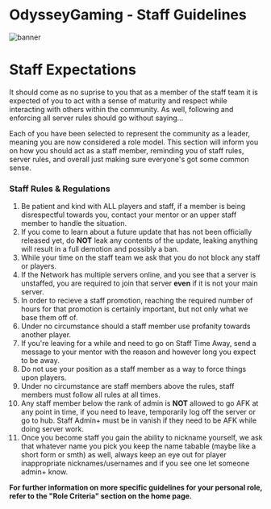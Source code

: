 # OdysseyGaming - Staff Guidelines 
![banner](https://media.discordapp.net/attachments/296281857232732161/923334010615242792/unknown.png)
# Staff Expectations


It should come as no suprise to you that as a member of the staff team it is expected of you to act with a sense of maturity and respect while interacting with others within the community. As well, following and enforcing all server rules should go without saying... 

Each of you have been selected to represent the community as a leader, meaning you are now considered a role model. This section will inform you on how you should act as a staff member, reminding you of staff rules, server rules, and overall just making sure everyone's got some common sense.

### Staff Rules & Regulations 

1. Be patient and kind with ALL players and staff, if a member is being disrespectful towards you, contact your mentor or an upper staff member to handle the situation.
2. If you come to learn about a future update that has not been officially released yet, do **NOT** leak any contents of the update, leaking anything will result in a full demotion and possibly a ban.
3. While your time on the staff team we ask that you do not block any staff or players.
4. If the Network has multiple servers online, and you see that a server is unstaffed, you are required to join that server **even** if it is not your main server.
5. In order to recieve a staff promotion, reaching the required number of hours for that promotion is certainly important, but not only what we base them off of.
6. Under no circumstance should a staff member use profanity towards another player.
7. If you're leaving for a while and need to go on Staff Time Away, send a message to your mentor with the reason and however long you expect to be away.
8. Do not use your position as a staff member as a way to force things upon players.
9. Under no circumstance are staff members above the rules, staff members must follow all rules at all times.
10. Any staff member below the rank of admin is **NOT** allowed to go AFK at any point in time, if you need to leave, temporarily log off the server or go to hub. Staff Admin+ must be in vanish if they need to be AFK while doing server work. 
11. Once you become staff you gain the ability to nickname yourself, we ask that whatever name you pick you keep the name tabable (maybe like a short form or smth) as well, always keep an eye out for player inappropriate nicknames/usernames and if you see one let someone admin+ know.  


**For further information on more specific guidelines for your personal role, refer to the "Role Criteria" section on the home page.**
